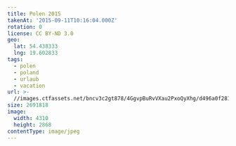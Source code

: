 ```yaml
---
title: Polen 2015
takenAt: '2015-09-11T10:16:04.000Z'
rotation: 0
license: CC BY-ND 3.0
geo:
  lat: 54.438333
  lng: 19.602833
tags:
  - polen
  - poland
  - urlaub
  - vacation
url: >-
  //images.ctfassets.net/bncv3c2gt878/4GgvpBuRvVXau2PxoQyXhg/d496a0f281fe0b5d883b4b844f816c14/polen-2015_25862699551_o
size: 2691818
image:
  width: 4310
  height: 2868
contentType: image/jpeg
---
```


